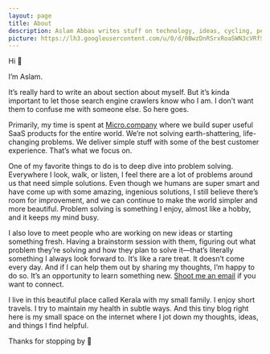 ```yaml
---
layout: page
title: About
description: Aslam Abbas writes stuff on technology, ideas, cycling, people and so on. You can read the articles written by Aslam Abbas. Comment on them and start interacting with Aslam Abbas. Do enjoy your reads at aslamabbas.com. Feel free to get in touch with Aslam Abbas
picture: https://lh3.googleusercontent.com/u/0/d/0BwzDnRSrxRoaSWN3cVRfSkNHOWM=s1600-k-iv1
---
```



Hi 👋

I’m Aslam.

It’s really hard to write an about section about myself. But it’s kinda important to let those search engine crawlers know who I am. I don’t want them to confuse me with someone else. So here goes.

Primarily, my time is spent at [Micro.company](https://micro.company) where we build super useful SaaS products for the entire world. We’re not solving earth-shattering, life-changing problems. We deliver simple stuff with some of the best customer experience. That’s what we focus on.

One of my favorite things to do is to deep dive into problem solving. Everywhere I look, walk, or listen, I feel there are a lot of problems around us that need simple solutions. Even though we humans are super smart and have come up with some amazing, ingenious solutions, I still believe there’s room for improvement, and we can continue to make the world simpler and more beautiful. Problem solving is something I enjoy, almost like a hobby, and it keeps my mind busy.

I also love to meet people who are working on new ideas or starting something fresh. Having a brainstorm session with them, figuring out what problem they’re solving and how they plan to solve it—that’s literally something I always look forward to. It’s like a rare treat. It doesn’t come every day. And if I can help them out by sharing my thoughts, I’m happy to do so. It’s an opportunity to learn something new. [Shoot me an email](mailto:mailaslamabbas@gmail.com) if you want to connect.

I live in this beautiful place called Kerala with my small family. I enjoy short travels. I try to maintain my health in subtle ways. And this tiny blog right here is my small space on the internet where I jot down my thoughts, ideas, and things I find helpful.

Thanks for stopping by 🙏